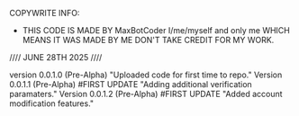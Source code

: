 COPYWRITE INFO: 
* THIS CODE IS MADE BY MaxBotCoder I/me/myself and only me WHICH MEANS IT WAS MADE BY ME DON'T TAKE CREDIT FOR MY WORK. 

//// JUNE 28TH 2025 ////

version 0.0.1.0 (Pre-Alpha) "Uploaded code for first time to repo."
Version 0.0.1.1 (Pre-Alpha) #FIRST UPDATE "Adding additional verification paramaters."
Version 0.0.1.2 (Pre-Alpha) #FIRST UPDATE "Added account modification features."

